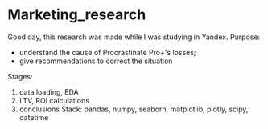 # Marketing_research

Good day, this research was made while I was studying in Yandex.
Purpose: 
- understand the cause of Procrastinate Pro+'s losses;
- give recommendations to correct the situation

Stages: 
1) data loading, EDA
2) LTV, ROI calculations
3) conclusions
Stack: pandas, numpy, seaborn, matplotlib, plotly, scipy, datetime
